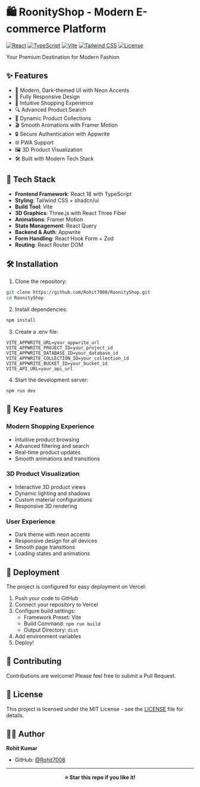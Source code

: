 # 🛍️ RoonityShop - Modern E-commerce Platform

[![React](https://img.shields.io/badge/React-18.3.1-61dafb.svg?style=flat&logo=react)](https://reactjs.org/)
[![TypeScript](https://img.shields.io/badge/TypeScript-5.5.3-blue.svg?style=flat&logo=typescript)](https://www.typescriptlang.org/)
[![Vite](https://img.shields.io/badge/Vite-5.4.1-646CFF.svg?style=flat&logo=vite)](https://vitejs.dev/)
[![Tailwind CSS](https://img.shields.io/badge/Tailwind_CSS-3.4.11-38B2AC.svg?style=flat&logo=tailwind-css)](https://tailwindcss.com/)
[![License](https://img.shields.io/badge/License-MIT-green.svg)](./LICENSE)

Your Premium Destination for Modern Fashion

## ✨ Features

- 🎨 Modern, Dark-themed UI with Neon Accents
- 📱 Fully Responsive Design
- 🛒 Intuitive Shopping Experience
- 🔍 Advanced Product Search
- 👕 Dynamic Product Collections
- 🎬 Smooth Animations with Framer Motion
- 🔒 Secure Authentication with Appwrite
- 🌐 PWA Support
- 🖼️ 3D Product Visualization
- 🛠️ Built with Modern Tech Stack

## 🚀 Tech Stack

- **Frontend Framework**: React 18 with TypeScript
- **Styling**: Tailwind CSS + shadcn/ui
- **Build Tool**: Vite
- **3D Graphics**: Three.js with React Three Fiber
- **Animations**: Framer Motion
- **State Management**: React Query
- **Backend & Auth**: Appwrite
- **Form Handling**: React Hook Form + Zod
- **Routing**: React Router DOM

## 🛠️ Installation

1. Clone the repository:
```bash
git clone https://github.com/Rohit7008/RoonityShop.git
cd RoonityShop
```

2. Install dependencies:
```bash
npm install
```

3. Create a .env file:
```env
VITE_APPWRITE_URL=your_appwrite_url
VITE_APPWRITE_PROJECT_ID=your_project_id
VITE_APPWRITE_DATABASE_ID=your_database_id
VITE_APPWRITE_COLLECTION_ID=your_collection_id
VITE_APPWRITE_BUCKET_ID=your_bucket_id
VITE_API_URL=your_api_url
```

4. Start the development server:
```bash
npm run dev
```

## 🌟 Key Features

### Modern Shopping Experience
- Intuitive product browsing
- Advanced filtering and search
- Real-time product updates
- Smooth animations and transitions

### 3D Product Visualization
- Interactive 3D product views
- Dynamic lighting and shadows
- Custom material configurations
- Responsive 3D rendering

### User Experience
- Dark theme with neon accents
- Responsive design for all devices
- Smooth page transitions
- Loading states and animations

## 🚀 Deployment

The project is configured for easy deployment on Vercel:

1. Push your code to GitHub
2. Connect your repository to Vercel
3. Configure build settings:
   - Framework Preset: Vite
   - Build Command: `npm run build`
   - Output Directory: `dist`
4. Add environment variables
5. Deploy!

## 🤝 Contributing

Contributions are welcome! Please feel free to submit a Pull Request.

## 📝 License

This project is licensed under the MIT License - see the [LICENSE](LICENSE) file for details.

## 👨‍💻 Author

**Rohit Kumar**
- GitHub: [@Rohit7008](https://github.com/Rohit7008)

---

<div align="center">
  <strong>⭐ Star this repo if you like it!</strong>
</div>
